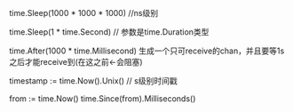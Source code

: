 time.Sleep(1000 * 1000 * 1000)  //ns级别

time.Sleep(1 * time.Second) // 参数是time.Duration类型

time.After(1000 * time.Millisecond)
生成一个只可receive的chan，并且要等1s之后才能receive到(在这之前<-会阻塞)

timestamp := time.Now().Unix()  // s级别时间戳


from := time.Now()
time.Since(from).Milliseconds() 